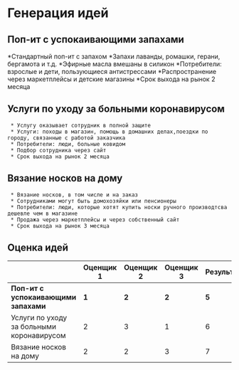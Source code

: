 # Генерация идей
## Поп-ит с успокаивающими запахами
*Стандартный поп-ит с запахом
*Запахи лаванды, ромашки, герани, бергамота и т.д.
*Эфирные масла вмешаны в силикон
*Потребители: взрослые и дети, пользующиеся антистрессами
*Распространение через маркетплейсы и детские магазины
*Срок выхода на рынок 2 месяца
## Услуги по уходу за больными коронавирусом 
 
     * Услугу оказывает сотрудник в полной защите
     * Услуги: походы в магазин, помощь в домашних делах,поездки по городу, связанные с работой заказчика
     * Потребители: люди, больные ковидом
     * Подбор сотрудника через сайт
     * Срок выхода на рынок 2 месяца
 
## Вязание носков на дому 
 
     * Вязание носков, в том числе и на заказ
     * Сотрудниками могут быть домохозяйки или пенсионеры
     * Потребители: люди, которые хотят купить носки ручного производтсва дешевле чем в магазине
     * Продажа через маркетплейсы и через собственный сайт
     * Срок выхода на рынок 3 месяца
 
## Оценка идей 
| | Оценщик 1 | Оценщик 2 | Оценщик 3 | Результат |
--- | --- | --- | --- | --- 
**Поп-ит с успокаивающими запахами** | **1** | **2** | **2** | **5**
Услуги по уходу за больными коронавирусом | 2 | 3 | 1 | 6
Вязание носков на дому | 2 | 2 | 3 | 7
